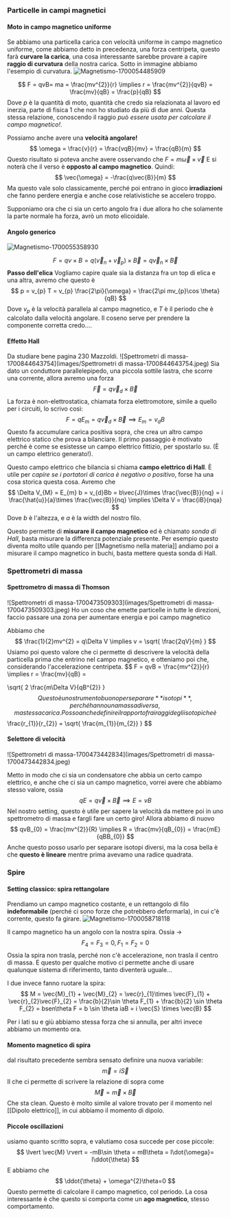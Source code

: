 
### Particelle in campi magnetici
#### Moto in campo magnetico uniforme 
Se abbiamo una particella carica con velocità uniforme in campo magnetico uniforme, come abbiamo detto in precedenza, una forza centripeta, questo farà **curvare la carica**, una cosa interessante sarebbe provare a capire **raggio di curvatura** della nostra carica. Sotto in immagine abbiamo l'esempio di curvatura.
![Magnetismo-1700054485909](images/Magnetismo-1700054485909.jpeg)

$$
F = qvB= ma = \frac{mv^{2}}{r}
\implies r = \frac{mv^{2}}{qvB} = \frac{mv}{qB} = \frac{p}{qB}
$$
Dove $p$ è la quantità di moto, quantità che credo sia relazionata al lavoro ed inerzia, parte di fisica 1 che non ho studiato da più di due anni.
Questa stessa relazione, conoscendo il raggio *può essere usata per calcolare il campo magnetico!*.

Possiamo anche avere una **velocità angolare!**
$$
\omega = \frac{v}{r} = \frac{vqB}{mv} = \frac{qB}{m}
$$
Questo risultato si poteva anche avere osservando che $F = m \vec{\omega} \times \vec{v}$
E si noterà che il verso è **opposto al campo magnetico**.
Quindi:
$$
\vec{\omega} = -\frac{q\vec{B}}{m}
$$
Ma questo vale solo classicamente, perché poi entrano in gioco **irradiazioni** che fanno perdere energia e anche cose relativistiche se accelero troppo.


Supponiamo ora che ci sia un certo angolo fra i due allora ho che solamente la parte normale ha forza, avrò un moto elicoidale.

#### Angolo generico 
![Magnetismo-1700055358930](images/Magnetismo-1700055358930.jpeg)

$$
F = qv \times B = q(\vec{v}_{n} + \vec{v}_{p}) \times \vec{B} = q\vec{v}_{n}\times \vec{B}
$$
**Passo dell'elica**
Vogliamo capire quale sia la distanza fra un top di elica e una altra, avremo che questo è 
$$
p = v_{p} T 
= v_{p} \frac{2\pi}{\omega}
= \frac{2\pi mv_{p}\cos \theta}{qB}
$$
Dove $v_{p}$ è la velocità parallela al campo magnetico, e $T$ è il periodo che è calcolato dalla velocità angolare.
Il coseno serve per prendere la componente corretta credo....


#### Effetto Hall 
Da studiare bene pagina 230 Mazzoldi.
![Spettrometri di massa-1700844643754](images/Spettrometri di massa-1700844643754.jpeg)
Sia dato un conduttore parallelepipedo, una piccola sottile lastra, che scorre una corrente, allora avremo una forza
$$
\vec{F} = q\vec{v}_{d} \times \vec{B}
$$
La forza è non-elettrostatica, chiamata forza elettromotore, simile a quello per i circuiti, lo scrivo così:
$$
F = qE_{m} = q\vec{v}_{d}\times \vec{B} \implies 
E_{m} = v_{d}B
$$
Questo fa accumulare carica positiva sopra, che crea un altro campo elettrico statico che prova a bilanciare. Il primo passaggio è motivato perché è come se esistesse un campo elettrico fittizio, per spostarlo su. (È un campo elettrico generato!).

Questo campo elettrico che bilancia si chiama **campo elettrico di Hall**.
È utile per *capire se i portatori di carica è negativo o positivo*, forse ha una cosa storica questa cosa.
Avremo che
$$
\Delta V_{M} = E_{m} b 
= v_{d}Bb
= b\vec{J}\times \frac{\vec{B}}{nq}
= i \frac{\hat{u}}{a}\times \frac{\vec{B}}{nq}
\implies \Delta V = \frac{iB}{nqa}
$$
Dove $b$ è l'altezza, e $a$ è la width del nostro filo.

Questo permette di **misurare il campo magnetico** ed è chiamato *sonda di Hall*, basta misurare la differenza potenziale presente.
Per esempio questo diventa molto utile quando per [[Magnetismo nella materia]] andiamo poi a misurare il campo magnetico in buchi, basta mettere questa sonda di Hall.

### Spettrometri di massa
#### Spettrometro di massa di Thomson 
![Spettrometri di massa-1700473509303](images/Spettrometri di massa-1700473509303.jpeg)
Ho un coso che emette particelle in tutte le direzioni, faccio passare una zona per aumentare energia e poi campo magnetico

Abbiamo che 
$$
\frac{1}{2}mv^{2} = q\Delta V \implies
v = \sqrt{ \frac{2qV}{m} }
$$
Usiamo poi questo valore che ci permette di descrivere la velocità della particella prima che entrino nel campo magnetico, e otteniamo poi che, considerando l'accelerazione centripeta.
$$
F = qvB = \frac{mv^{2}}{r}
\implies r =  \frac{mv}{qB} =

\sqrt{ 2 \frac{m\Delta V}{qB^{2}} }
$$
Questo è uno strumento buono per separare **isotopi**, perché hanno una massa diversa, ma stessa carica.
Posso anche definire il rapporto fra i raggi degli isotopi che è
$$
\frac{r_{1}}{r_{2}} = \sqrt{ \frac{m_{1}}{m_{2}} }
$$
#### Selettore di velocità 
![Spettrometri di massa-1700473442834](images/Spettrometri di massa-1700473442834.jpeg)

Metto in modo che ci sia un condensatore che abbia un certo campo elettrico, e anche che ci sia un campo magnetico, vorrei avere che abbiamo stesso valore, ossia
$$
qE = q\vec{v} \times \vec{B} \implies
E = vB
$$
Nel nostro setting, questo è utile per sapere la velocità da mettere poi in uno spettrometro di massa e fargli fare un certo giro!
Allora abbiamo di nuovo
$$
qvB_{0} = \frac{mv^{2}}{R} \implies
R = \frac{mv}{qB_{0}} = \frac{mE}{qBB_{0}}
$$
Anche questo posso usarlo per separare isotopi diversi, ma la cosa bella è che **questo è lineare** mentre prima avevamo una radice quadrata.

### Spire 

#### Setting classico: spira rettangolare 
Prendiamo un campo magnetico costante, e un rettangolo di filo **indeformabile** (perché ci sono forze che potrebbero deformarla), in cui c'è corrente, questo fa girare.
![Magnetismo-1700058718118](images/Magnetismo-1700058718118.jpeg)

Il campo magnetico ha un angolo con la nostra spira.
Ossia ->
$$
F_{4} = F_{3} = 0, F_{1} = F_{2} = 0
$$
Ossia la spira non trasla, perché non c'è accelerazione, non trasla il centro di massa. E questo per qualche motivo ci permette anche di usare qualunque sistema di riferimento, tanto diventerà uguale...

I due invece fanno ruotare la spira:
$$
M = \vec{M}_{1} + \vec{M}_{2} = \vec{r}_{1}\times \vec{F}_{1} + \vec{r}_{2}\vec{F}_{2} 
= \frac{b}{2}\sin \theta F_{1} + \frac{b}{2} \sin \theta F_{2} = bsen\theta F = b \sin \theta iaB = i \vec{S} \times \vec{B}
$$

Per i lati su e giù abbiamo stessa forza che si annulla, per altri invece abbiamo un momento ora.

#### Momento magnetico di spira 
dal risultato precedente sembra sensato definire una nuova variabile:
$$
\vec{m} = i\vec{S}
$$
Il che ci permette di scrivere la relazione di sopra come
$$
\vec{M} = \vec{m} \times \vec{B}
$$
Che sta clean.
Questo è molto simile al valore trovato per il momento nel [[Dipolo elettrico]], in cui abbiamo il momento di dipolo.

#### Piccole oscillazioni 
usiamo quanto scritto sopra, e valutiamo cosa succede per cose piccole:
$$
\lvert   \vec{M} \rvert = -mB\sin \theta = mB\theta = I\dot{\omega}= I\ddot{\theta}
$$
E abbiamo che
$$
\ddot{\theta} +  \omega^{2}\theta=0
$$
Questo permette di calcolare il campo magnetico, col periodo.
La cosa interessante è che questo si comporta come un **ago magnetico**, stesso comportamento.



